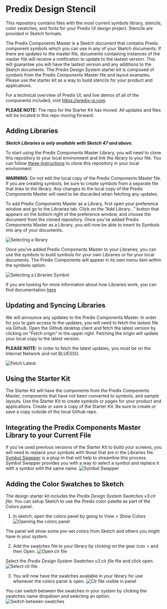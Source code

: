 # Predix Design Stencil
This repository contains files with the most current symbols library, stencils, color swatches, and fonts for your Predix UI design project. Stencils are provided in Sketch formats.

The Predix Components Master is a Sketch document that contains Predix component symbols which you can use in any of your Sketch documents. If there are updates to the master file, documents containing instances of the master file will receive a notification to update to the lastest version. This will guarantee you will have the lastest version and any additions to the Sketch documents.
The Predix Design System starter kit is composed of symbols from the Predix Components Master file and layout examples. Please use the starter kit as a way to build stencils for your product and applications.

For a technical overview of Predix UI, and live demos of all of the components included, visit https://predix-ui.com.

**PLEASE NOTE:** The repo for the Starter Kit has moved. All updates and files will be located in this repo moving forward.

## Adding Libraries
***Sketch Libraries is only available with Sketch 47 and above.***

To start using the Predix Components Master Library, you will need to clone this repository to your local environment and link the library to your file. You can follow [these instructions](https://help.github.com/articles/cloning-a-repository/) to clone this repository in your local environment.

**WARNING:** Do not edit the local copy of the Predix Components Master file. If you are creating symbols, be sure to create symbols from a separate file that links to the library. Any changes to the local copy of the Predix Components Master will need to be discarded when fetching any updates.

To add Predix Components Master as a Library, first open your preference window and go to the Libraries tab. Click on the “Add Library…” button that appears on the bottom right of the preference window, and choose the document from the cloned repository. Once you've added Predix Components Master as a Library, you will now be able to insert its Symbols into any of your documents.

![Selecting a library](/images/sketch-preference.png)

Once you've added Predix Components Master to your Libraries, you can use the symbols to build symbols for your own Libraries or for your local documents. The Predix Components will appear in its own menu item within the symbols option.

![Selecting a Libraries Symbol](/images/insert-symbol.png)

If you are looking for more information about how Libraries work, you can find documentation [here](https://sketchapp.com/docs/libraries/)

## Updating and Syncing Libraries
We will announce any updates to the Predix Components Master. In order for you to gain access to the updates, you will need to fetch the lastest file via Github. Open the Github desktop client and fetch the latest version by clicking on "Fetch origin" in the upper right. Fetching the origin will update your local copy to the latest version.

**PLEASE NOTE:** In order to fetch the latest updates, you must be on the Internet Network and not BLUESSO.

![Fetch Latest](/images/fetch-origin.png)

## Using the Starter Kit
The Starter Kit will have the components from the Predix Components Master, components that have not been converted to symbols, and sample layouts. Use the Starter Kit to create symbols or pages for your product and applications. Create or save a copy of the Starter Kit. Be sure to create or save a copy outside of the local Github repo.

## Integrating the Predix Components Master Library to your Current File
If you've used previous versions of the Starter Kit to build your screens, you will need to replace your symbols with those that are in the Libraries file. [Symbol Swapper](https://github.com/sonburn/symbol-swapper) is a plug-in that will help to streamline this process. Symbol Swapper provides you with a way to select a symbol and replace it with a symbol with the same name.
![Symbol Swapper](/images/symbol-swapper.png)

## Adding the Color Swatches to Sketch
The design starter kit includes the *Predix Design System Swatches v3.clr file*. You can setup Sketch to use the Predix color palette as part of the Colors panel.

1. In sketch, open the colors panel by going to View > Show Colors
![Opening the colors panel](/images/open-colors-panel.png)

The panel will show some pre-set colors from Sketch and others you might have in your system.

2. Add the swatches file to your library by clicking on the gear icon > and then Open.
![Open clr file](/images/open-clr-file.png)

Select the *Predix Design System Swatches v3.clr file* file and click open.
![Select clr file](/images/select-clr-file.png)

3. You will now have the swatches available in your library for use whenever the colors panel is open.
![Clr file visible in panel](/images/swatches-visible-in-panel.png)

You can switch between the swatches in your system by clicking the swatches name dropdown and selecting an option.
![Switch between swatches](/images/switching-between-swatches.png)
